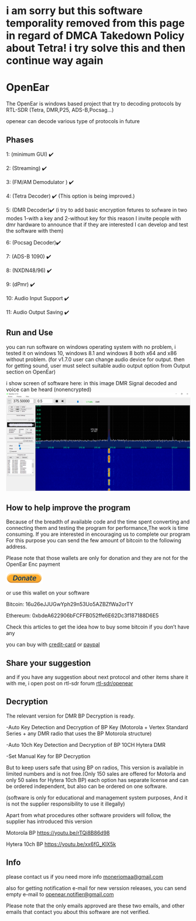# i am sorry but this software temporality removed from this page in regard of  DMCA Takedown Policy about Tetra! i try solve this and then continue way again

# OpenEar
The OpenEar is windows based project that try to decoding protocols by RTL-SDR (Tetra, DMR,P25, ADS-B,Pocsag...)

openear can decode various type of  protocols in future


## Phases

1: (minimum GUI)  :heavy_check_mark:

2: (Streaming)  :heavy_check_mark:

3: (FM/AM Demodulator )  :heavy_check_mark:

4: (Tetra Decoder)  :heavy_check_mark: 
(This option is being improved.)

5: (DMR Decoder):heavy_check_mark:
(i try to add basic encryption fetures to sofware in two modes 1-with a key and 2-without key
for this reason
I invite people with dmr hardware to announce that if they are interested I can develop and test the software with them)

6: (Pocsag Decoder):heavy_check_mark:

7: (ADS-B 1090)  :heavy_check_mark: 

8: (NXDN48/96)  :heavy_check_mark: 

9: (dPmr)  :heavy_check_mark: 

10: Audio Input Support  :heavy_check_mark: 

11: Audio Output Saving  :heavy_check_mark: 




## Run and Use
you can run software on windows operating system with no problem, i tested it on windows 10, windows 8.1 and windows 8 both x64 and x86
without problem.
(for v1.7.0 user can change audio device for output. then for getting sound, user must select suitable audio output option from Output section on OpenEar)

i show screen of software here:
in this image DMR Signal decoded and voice can be heard (nonencrypted) 
![OpenEar Screen Image](images/screen3.jpg)

## How to help improve the program
Because of the breadth of available code and the time spent converting and
connecting them and testing the program for performance,The work is time consuming.
If you are interested in encouraging us to complete our program  
For this purpose you can send the few amount of bitcoin to the following address.

Please note that those wallets are only for donation and they are not for the OpenEar Enc payment


[![button](images/donate1.png)](https://blockchain.com/btc/payment_request?address=16u26eJJUGwYph29n53Uo5AZBZfWa2orTY)

or use this wallet on your software 

Bitcoin: 16u26eJJUGwYph29n53Uo5AZBZfWa2orTY

Ethereum: 0xbdeA622906bFCFFB052ffe6E62Dc3f187188D6E5

Check this articles to get the idea how to buy some bitcoin if you don’t have any

you can buy with [credit-card] or [paypal]

[credit-card]: https://99bitcoins.com/buy-bitcoin/credit-card/
[paypal]: https://99bitcoins.com/buy-bitcoin/paypal/

## Share your suggestion
and if you have any suggestion about next protocol and other items share it with me, i open post on rtl-sdr forum [rtl-sdr/openear](https://www.rtl-sdr.com/forum/viewtopic.php?f=3&t=5057)


## Decryption
The relevant version for DMR BP Decryption is ready.

-Auto Key Detection and Decryption of BP Key (Motorola + Vertex Standard Series + any DMR radio that uses the BP Motorola structure)

-Auto 10ch Key Detection and Decryption of BP 10CH Hytera DMR

-Set Manual Key for BP Decryption

But to keep users safe that using BP on radios,
This version is available in limited numbers and is not free.(Only 150 sales are offered for Motorla and only 50 sales for Hytera 10ch BP)
each option has separate license and can be ordered independent, but also can be ordered on one software.

(software is only for educational and management system purposes, And it is not the supplier responsibility to use it illegally)

Apart from what procedures other software providers will follow, the supplier has introduced this version

Motorola BP
https://youtu.be/rTQi8B86d98

Hytera 10ch BP
https://youtu.be/xx6fG_KlX5k

## Info

please contact us if you need more info
moneriomaa@gmail.com

also for getting notification e-mail for new verssion releases, you can send empty e-mail to openear.notifier@gmail.com

Please note that the only emails approved are these two emails,
and other emails that contact you about this software are not verified.


